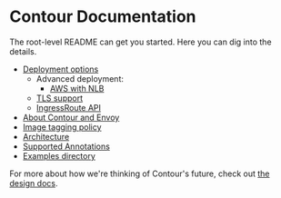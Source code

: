 # Contour Documentation

The root-level README can get you started. Here you can dig into the details.

* [Deployment options](deploy-options.md)
  * Advanced deployment: 
    * [AWS with NLB](deploy-aws-nlb.md)
  * [TLS support](tls.md)
  * [IngressRoute API](ingressroute.md)
* [About Contour and Envoy](about.md)
* [Image tagging policy](tagging.md)
* [Architecture](architecture.md)
* [Supported Annotations](annotations.md)
* [Examples directory](../examples/README.md)

For more about how we're thinking of Contour's future, check out [the design docs](../design/).
